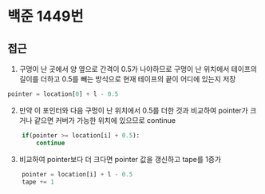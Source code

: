 # 백준 1449번

## 접근

1. 구멍이 난 곳에서 양 옆으로 간격이 0.5가 나야하므로 구멍이 난 위치에서 테이프의 길이를 더하고 0.5를 빼는 방식으로 현재 테이프의 끝이 어디에 있는지 저장
   <br>

```python
pointer = location[0] + l - 0.5
```

2. 만약 이 포인터와 다음 구멍이 난 위치에서 0.5를 더한 것과 비교하여 pointer가 크거나 같으면 커버가 가능한 위치에 있으므로 continue

```python
    if(pointer >= location[i] + 0.5):
        continue
```

3. 비교하여 pointer보다 더 크다면 pointer 값을 갱신하고 tape를 1증가

```python
    pointer = location[i] + l - 0.5
    tape += 1
```
